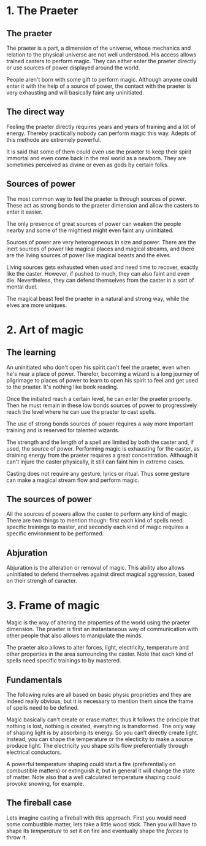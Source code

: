 # 1. The Praeter

## The praeter
The praeter is a part, a dimension of the universe, whose mechanics and relation to the physical universe are not well understood. His access allows trained casters to perform magic. They can either enter the praeter directly or use sources of power displayed around the world.

People aren't born with some gift to perform magic. Although anyone could enter it with the help of a source of power, the contact with the praeter is very exhausting and will basically faint any uninitiated.

## The direct way
Feeling the praeter directly requires years and years of training and a lot of energy. Thereby practically nobody can perform magic this way. Adepts of this methode are extremely powerful.

It is said that some of them could even use the praeter to keep their spirit immortal and even come back in the real world as a newborn. They are sometimes perceived as divine or even as gods by certain folks.

## Sources of power
The most common way to feel the praeter is through sources of power. These act as strong bonds to the praeter dimension and allow the casters to enter it easier.

The only presence of great sources of power can weaken the people nearby and some of the mightiest might even faint any uninitiated.

Sources of power are very heterogeneous in size and power. There are the inert sources of power like magical places and magical streams, and there are the living sources of power like magical beasts and the elves.

Living sources gets exhausted when used and need time to recover, exactly like the caster. However, if pushed to much, they can also faint and even die. Nevertheless, they can defend themselves from the caster in a sort of mental duel.

The magical beast feel the praeter in a natural and strong way, while the elves are more uniques.

# 2. Art of magic

## The learning
An uninitiated who don't open his spirit can't feel the praeter, even when he's near a place of power.
Therefor, becoming a wizard is a long journey of pilgrimage to places of power to learn to open his spirit to feel and get used to the praeter. It's nothing like book reading.

Once the initiated reach a certain level, he can enter the praeter properly. Then he must remain in these low bonds sources of power to progressively reach the level where he can use the praeter to cast spells.

The use of strong bonds sources of power requires a way more important training and is reserved for talented wizards.

The strength and the length of a spell are limited by both the caster and, if used, the source of power.
Performing magic is exhausting for the caster, as draining energy from the praeter requires a great concentration. Although it can't injure the caster physically, it still can faint him in extreme cases.

Casting does not require any gesture, lyrics or ritual. Thus some gesture can make a magical stream flow and perform magic.

## The sources of power
All the sources of powers allow the caster to perform any kind of magic. There are two things to mention though: first each kind of spells need specific trainings to master, and secondly each kind of magic requires a specific environment to be performed.

## Abjuration
Abjuration is the alteration or removal of magic. This ability also allows uninitiated to defend themselves against direct magical aggression, based on their strengh of caracter.

# 3. Frame of magic

Magic is the way of altering the properties of the world using the praeter dimension. The praeter is first an instantaneous way of communication with other people that also allows to manipulate the minds.

The praeter also allows to alter forces, light, electricity, temperature and other properties in the area surrounding the caster. Note that each kind of spells need specific trainings to by mastered.

## Fundamentals
The following rules are all based on basic physic proprieties and they are indeed really obvious, but it is necessary to mention them since the frame of spells need to be defined.

Magic basically can't create or erase matter, thus it follows the principle that nothing is lost, nothing is created, everything is transformed. The only way of shaping light is by absorbing its energy. So you can’t directly create light. Instead, you can shape the temperature or the electicity to make a source produce light. The electricity you shape stills flow preferentially through electrical conductors.

A powerful temperature shaping could start a fire (preferentially on combustible matters) or extinguish it, but in general it will change the state of matter. Note also that a well calculated temperature shaping could provoke snowing, for example.

## The fireball case
Lets imagine casting a fireball with this approach. First you would need some combustible matter, lets take a little wood stick. Then you will have to shape its _temperature_ to set it on fire and eventually shape the _forces_ to throw it.
